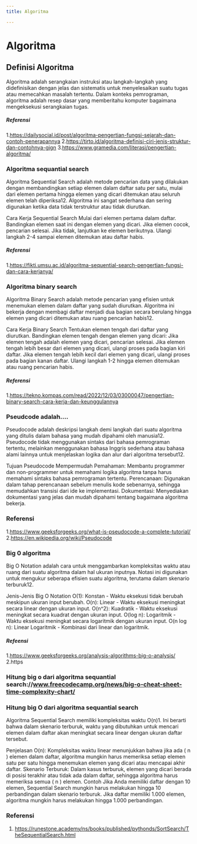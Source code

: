 ```yaml
---
title: Algoritma

---
```


# Algoritma
## Definisi Algoritma
Algoritma adalah serangkaian instruksi atau langkah-langkah yang didefinisikan dengan jelas dan sistematis untuk menyelesaikan suatu tugas atau memecahkan masalah tertentu. Dalam konteks pemrograman, algoritma adalah resep dasar yang memberitahu komputer bagaimana mengeksekusi serangkaian tugas.
##### Referensi
1.https://dailysocial.id/post/algoritma-pengertian-fungsi-sejarah-dan-contoh-penerapannya
2.https://tirto.id/algoritma-definisi-ciri-jenis-struktur-dan-contohnya-gjgn
3.https://www.gramedia.com/literasi/pengertian-algoritma/
### Algoritma sequantial search
Algoritma Sequential Search adalah metode pencarian data yang dilakukan dengan membandingkan setiap elemen dalam daftar satu per satu, mulai dari elemen pertama hingga elemen yang dicari ditemukan atau seluruh elemen telah diperiksa12. Algoritma ini sangat sederhana dan sering digunakan ketika data tidak terstruktur atau tidak diurutkan.

Cara Kerja Sequential Search
Mulai dari elemen pertama dalam daftar.
Bandingkan elemen saat ini dengan elemen yang dicari.
Jika elemen cocok, pencarian selesai.
Jika tidak, lanjutkan ke elemen berikutnya.
Ulangi langkah 2-4 sampai elemen ditemukan atau daftar habis.
##### Referensi
1.https://fikti.umsu.ac.id/algoritma-sequential-search-pengertian-fungsi-dan-cara-kerjanya/
### Algoritma binary search
Algoritma Binary Search adalah metode pencarian yang efisien untuk menemukan elemen dalam daftar yang sudah diurutkan. Algoritma ini bekerja dengan membagi daftar menjadi dua bagian secara berulang hingga elemen yang dicari ditemukan atau ruang pencarian habis12.

Cara Kerja Binary Search
Tentukan elemen tengah dari daftar yang diurutkan.
Bandingkan elemen tengah dengan elemen yang dicari:
Jika elemen tengah adalah elemen yang dicari, pencarian selesai.
Jika elemen tengah lebih besar dari elemen yang dicari, ulangi proses pada bagian kiri daftar.
Jika elemen tengah lebih kecil dari elemen yang dicari, ulangi proses pada bagian kanan daftar.
Ulangi langkah 1-2 hingga elemen ditemukan atau ruang pencarian habis.
##### Referensi
1.https://tekno.kompas.com/read/2022/12/03/03000047/pengertian-binary-search-cara-kerja-dan-keunggulannya
### Pseudcode adalah....
Pseudocode adalah deskripsi langkah demi langkah dari suatu algoritma yang ditulis dalam bahasa yang mudah dipahami oleh manusia12. Pseudocode tidak menggunakan sintaks dari bahasa pemrograman tertentu, melainkan menggunakan bahasa Inggris sederhana atau bahasa alami lainnya untuk menjelaskan logika dan alur dari algoritma tersebut12.

Tujuan Pseudocode
Mempermudah Pemahaman: Membantu programmer dan non-programmer untuk memahami logika algoritma tanpa harus memahami sintaks bahasa pemrograman tertentu.
Perencanaan: Digunakan dalam tahap perencanaan sebelum menulis kode sebenarnya, sehingga memudahkan transisi dari ide ke implementasi.
Dokumentasi: Menyediakan dokumentasi yang jelas dan mudah dipahami tentang bagaimana algoritma bekerja.
### Referensi
1.https://www.geeksforgeeks.org/what-is-pseudocode-a-complete-tutorial/
2.https://en.wikipedia.org/wiki/Pseudocode
### Big 0 algoritma
Big O Notation adalah cara untuk menggambarkan kompleksitas waktu atau ruang dari suatu algoritma dalam hal ukuran inputnya. Notasi ini digunakan untuk mengukur seberapa efisien suatu algoritma, terutama dalam skenario terburuk12.

Jenis-Jenis Big O Notation
O(1): Konstan - Waktu eksekusi tidak berubah meskipun ukuran input berubah.
O(n): Linear - Waktu eksekusi meningkat secara linear dengan ukuran input.
O(n^2): Kuadratik - Waktu eksekusi meningkat secara kuadrat dengan ukuran input.
O(log n): Logaritmik - Waktu eksekusi meningkat secara logaritmik dengan ukuran input.
O(n log n): Linear Logaritmik - Kombinasi dari linear dan logaritmik.
##### Refeensi
1.https://www.geeksforgeeks.org/analysis-algorithms-big-o-analysis/
2.https
### Hitung big o dari algoritma sequantial search://www.freecodecamp.org/news/big-o-cheat-sheet-time-complexity-chart/
### Hitung big O dari algoritma sequantial search
Algoritma Sequential Search memiliki kompleksitas waktu O(n)1. Ini berarti bahwa dalam skenario terburuk, waktu yang dibutuhkan untuk mencari elemen dalam daftar akan meningkat secara linear dengan ukuran daftar tersebut.

Penjelasan
O(n): Kompleksitas waktu linear menunjukkan bahwa jika ada ( n ) elemen dalam daftar, algoritma mungkin harus memeriksa setiap elemen satu per satu hingga menemukan elemen yang dicari atau mencapai akhir daftar.
Skenario Terburuk: Dalam kasus terburuk, elemen yang dicari berada di posisi terakhir atau tidak ada dalam daftar, sehingga algoritma harus memeriksa semua ( n ) elemen.
Contoh
Jika Anda memiliki daftar dengan 10 elemen, Sequential Search mungkin harus melakukan hingga 10 perbandingan dalam skenario terburuk. Jika daftar memiliki 1.000 elemen, algoritma mungkin harus melakukan hingga 1.000 perbandingan.
### Referensi
1. https://runestone.academy/ns/books/published/pythonds/SortSearch/TheSequentialSearch.html
